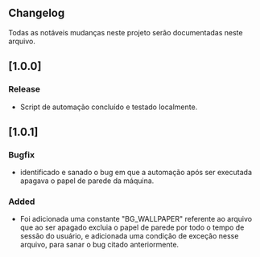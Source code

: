 ## Changelog

Todas as notáveis mudanças neste projeto serão documentadas neste arquivo.


## [1.0.0]

### Release
- Script de automação concluído e testado localmente.


## [1.0.1]

### Bugfix
- identificado e sanado o bug em que a automação após ser executada apagava o papel de parede da máquina.

### Added
- Foi adicionada uma constante "BG_WALLPAPER" referente ao arquivo que ao ser apagado excluia o papel de parede por todo o tempo de sessão do usuário, e adicionada uma condição de exceção nesse arquivo, para sanar o bug citado anteriormente.
